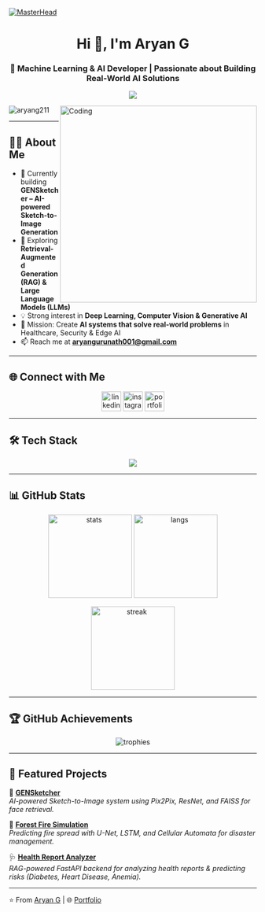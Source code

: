 [![MasterHead](https://mir-s3-cdn-cf.behance.net/project_modules/max_1200/79731568097599.5b50bca477735.jpg)](https://github.com/aryang211)

<h1 align="center">Hi 👋, I'm Aryan G</h1>
<h3 align="center">🚀 Machine Learning & AI Developer | Passionate about Building Real-World AI Solutions</h3>

<p align="center">
  <a href="https://aryang-theta.vercel.app/" target="_blank">
    <img src="https://img.shields.io/badge/🌐 Visit_My_Portfolio-000000?style=for-the-badge&logo=vercel&logoColor=white" />
  </a>
</p>

<img align="right" alt="Coding" width="400" src="https://miro.medium.com/v2/resize:fit:1400/1*VMmvImch6VU5pc2VktY1uw.gif">

<p align="left"> <img src="https://komarev.com/ghpvc/?username=aryang211&label=Profile%20views&color=0e75b6&style=flat" alt="aryang211" /> </p>

---

## 👨‍💻 About Me
- 🔭 Currently building **GENSketcher – AI-powered Sketch-to-Image Generation**
- 🌱 Exploring **Retrieval-Augmented Generation (RAG) & Large Language Models (LLMs)**
- 💡 Strong interest in **Deep Learning, Computer Vision & Generative AI**
- 🎯 Mission: Create **AI systems that solve real-world problems** in Healthcare, Security & Edge AI
- 📫 Reach me at **aryangurunath001@gmail.com**

---

## 🌐 Connect with Me
<p align="center">
<a href="https://www.linkedin.com/in/aryangurunath/" target="blank"><img align="center" src="https://skillicons.dev/icons?i=linkedin" alt="linkedin" height="40"/></a>
<a href="https://instagram.com/aryan.g.2610" target="blank"><img align="center" src="https://skillicons.dev/icons?i=instagram" alt="instagram" height="40"/></a>
<a href="https://aryang-theta.vercel.app/" target="_blank"><img align="center" src="https://skillicons.dev/icons?i=vercel" alt="portfolio" height="40"/></a>
</p>

---

## 🛠️ Tech Stack
<p align="center">
<img src="https://skillicons.dev/icons?i=python,pytorch,tensorflow,sklearn,opencv,mysql,mongodb,react,flask,bootstrap,git,aws,c,cpp,figma" />
</p>

---

## 📊 GitHub Stats
<p align="center">
<img src="https://github-readme-stats.vercel.app/api?username=aryang211&show_icons=true&theme=tokyonight" alt="stats" height="170"/>
<img src="https://github-readme-stats.vercel.app/api/top-langs/?username=aryang211&layout=compact&theme=tokyonight" alt="langs" height="170"/>
</p>

<p align="center">
<img src="https://github-readme-streak-stats.herokuapp.com?user=aryang211&theme=tokyonight" alt="streak" height="170"/>
</p>

---

## 🏆 GitHub Achievements
<p align="center">
  <img src="https://github-profile-trophy.vercel.app/?username=aryang211&theme=onedark&margin-w=10&margin-h=10&row=1&column=6" alt="trophies" />
</p>

---

## 🚀 Featured Projects
📌 **[GENSketcher](#)**  
_AI-powered Sketch-to-Image system using Pix2Pix, ResNet, and FAISS for face retrieval._  

🌲 **[Forest Fire Simulation](#)**  
_Predicting fire spread with U-Net, LSTM, and Cellular Automata for disaster management._  

🩺 **[Health Report Analyzer](#)**  
_RAG-powered FastAPI backend for analyzing health reports & predicting risks (Diabetes, Heart Disease, Anemia)._  

---

⭐️ From [Aryan G](https://github.com/aryang211) | 🌐 [Portfolio](https://aryang-theta.vercel.app/)  
